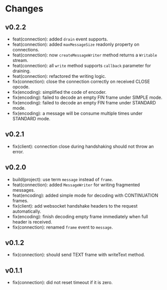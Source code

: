 # Changes

## v0.2.2

- feat(connection): added `drain` event supports.
- feat(connection): added `maxMessageSize` readonly property on connections.
- feat(connection): now `createMessageWriter` method returns a `Writable` stream.
- feat(connection): all `write` method supports `callback` parameter for draining.
- feat(connection): refactored the writing logic.
- fix(connection): close the connection correctly on received CLOSE opcode.
- fix(encoding): simplified the code of encoder.
- fix(encoding): failed to decode an empty FIN frame under SIMPLE mode.
- fix(encoding): failed to decode an empty FIN frame under STANDARD mode.
- fix(encoding): a message will be consume multiple times under STANDARD mode.

## v0.2.1

- fix(client): connection close during handshaking should not throw an error.

## v0.2.0

- build(project): use term `message` instead of `frame`.
- feat(connection): added `MessageWriter` for writing fragmented messages.
- feat(encoding): added simple mode for decoding with CONTINUATION frames.
- fix(client): add websocket handshake headers to the request automatically.
- fix(encoding): finish decoding empty frame immediately when full header is received.
- fix(connection): renamed `frame` event to `message`.

## v0.1.2

- fix(connection): should send TEXT frame with writeText method.

## v0.1.1

- fix(connection): did not reset timeout if it is zero.
